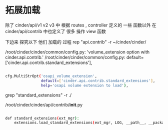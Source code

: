 # 拓展加载
除了 cinder/api/v1 v2 v3 中 根据 routes , controller 定义的 一些 函数以外
在 cinder/api/contrib 中也定义了 很多 操作 view 函数

下边来 探究以下 他们 加载的 过程
rep "api.contrib" -r ~/cinder/cinder/

/root/cinder/cinder/common/config.py:                     'volume_extension option with cinder.api.contrib.'
/root/cinder/cinder/common/config.py:                    default=['cinder.api.contrib.standard_extensions'],

```bash

cfg.MultiStrOpt('osapi_volume_extension',
                default=['cinder.api.contrib.standard_extensions'],
                help='osapi volume extension to load'),

```

grep "standard_extensions" -r ./

/root/cinder/cinder/api/contrib/__init__.py
```bash

def standard_extensions(ext_mgr):
    extensions.load_standard_extensions(ext_mgr, LOG, __path__, __package__)

```


